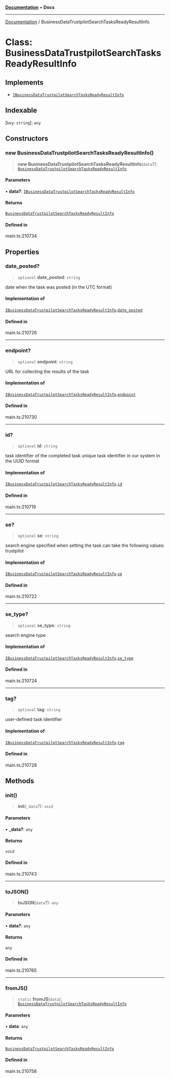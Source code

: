 [**Documentation**](../README.md) • **Docs**

***

[Documentation](../globals.md) / BusinessDataTrustpilotSearchTasksReadyResultInfo

# Class: BusinessDataTrustpilotSearchTasksReadyResultInfo

## Implements

- [`IBusinessDataTrustpilotSearchTasksReadyResultInfo`](../interfaces/IBusinessDataTrustpilotSearchTasksReadyResultInfo.md)

## Indexable

 \[`key`: `string`\]: `any`

## Constructors

### new BusinessDataTrustpilotSearchTasksReadyResultInfo()

> **new BusinessDataTrustpilotSearchTasksReadyResultInfo**(`data`?): [`BusinessDataTrustpilotSearchTasksReadyResultInfo`](BusinessDataTrustpilotSearchTasksReadyResultInfo.md)

#### Parameters

• **data?**: [`IBusinessDataTrustpilotSearchTasksReadyResultInfo`](../interfaces/IBusinessDataTrustpilotSearchTasksReadyResultInfo.md)

#### Returns

[`BusinessDataTrustpilotSearchTasksReadyResultInfo`](BusinessDataTrustpilotSearchTasksReadyResultInfo.md)

#### Defined in

main.ts:210734

## Properties

### date\_posted?

> `optional` **date\_posted**: `string`

date when the task was posted (in the UTC format)

#### Implementation of

[`IBusinessDataTrustpilotSearchTasksReadyResultInfo`](../interfaces/IBusinessDataTrustpilotSearchTasksReadyResultInfo.md).[`date_posted`](../interfaces/IBusinessDataTrustpilotSearchTasksReadyResultInfo.md#date_posted)

#### Defined in

main.ts:210726

***

### endpoint?

> `optional` **endpoint**: `string`

URL for collecting the results of the task

#### Implementation of

[`IBusinessDataTrustpilotSearchTasksReadyResultInfo`](../interfaces/IBusinessDataTrustpilotSearchTasksReadyResultInfo.md).[`endpoint`](../interfaces/IBusinessDataTrustpilotSearchTasksReadyResultInfo.md#endpoint)

#### Defined in

main.ts:210730

***

### id?

> `optional` **id**: `string`

task identifier of the completed task
unique task identifier in our system in the UUID format

#### Implementation of

[`IBusinessDataTrustpilotSearchTasksReadyResultInfo`](../interfaces/IBusinessDataTrustpilotSearchTasksReadyResultInfo.md).[`id`](../interfaces/IBusinessDataTrustpilotSearchTasksReadyResultInfo.md#id)

#### Defined in

main.ts:210719

***

### se?

> `optional` **se**: `string`

search engine specified when setting the task
can take the following values: trustpilot

#### Implementation of

[`IBusinessDataTrustpilotSearchTasksReadyResultInfo`](../interfaces/IBusinessDataTrustpilotSearchTasksReadyResultInfo.md).[`se`](../interfaces/IBusinessDataTrustpilotSearchTasksReadyResultInfo.md#se)

#### Defined in

main.ts:210722

***

### se\_type?

> `optional` **se\_type**: `string`

search engine type

#### Implementation of

[`IBusinessDataTrustpilotSearchTasksReadyResultInfo`](../interfaces/IBusinessDataTrustpilotSearchTasksReadyResultInfo.md).[`se_type`](../interfaces/IBusinessDataTrustpilotSearchTasksReadyResultInfo.md#se_type)

#### Defined in

main.ts:210724

***

### tag?

> `optional` **tag**: `string`

user-defined task identifier

#### Implementation of

[`IBusinessDataTrustpilotSearchTasksReadyResultInfo`](../interfaces/IBusinessDataTrustpilotSearchTasksReadyResultInfo.md).[`tag`](../interfaces/IBusinessDataTrustpilotSearchTasksReadyResultInfo.md#tag)

#### Defined in

main.ts:210728

## Methods

### init()

> **init**(`_data`?): `void`

#### Parameters

• **\_data?**: `any`

#### Returns

`void`

#### Defined in

main.ts:210743

***

### toJSON()

> **toJSON**(`data`?): `any`

#### Parameters

• **data?**: `any`

#### Returns

`any`

#### Defined in

main.ts:210765

***

### fromJS()

> `static` **fromJS**(`data`): [`BusinessDataTrustpilotSearchTasksReadyResultInfo`](BusinessDataTrustpilotSearchTasksReadyResultInfo.md)

#### Parameters

• **data**: `any`

#### Returns

[`BusinessDataTrustpilotSearchTasksReadyResultInfo`](BusinessDataTrustpilotSearchTasksReadyResultInfo.md)

#### Defined in

main.ts:210758
